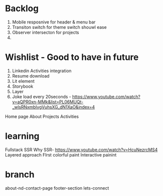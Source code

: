 # Backlog 
1. Mobile resposnive for header & menu bar
2. Transiton switch for theme switch shouwl ease 
3. Observer intersecton for projects
4. 

# Wishlist - Good to have in future

1. Linkedin Activities integration
2. Resume download
3. Lit element
4. Storybook
5. Layer
3. Joke load every 20seconds - https://www.youtube.com/watch?v=aQPR0xn-MMk&list=PL06MUQt-_wlsRNxmbIvgVuhsXG_dN1XaO&index=4

Home page About Projects Activities








# learning
 Fullstack SSR 
 Why SSR- https://www.youtube.com/watch?v=HcuNezrcMS4
 Layered approach
 FIrst colorful paint
 Interactive painint

 # branch
about-nd-contact-page
footer-section
lets-connect
